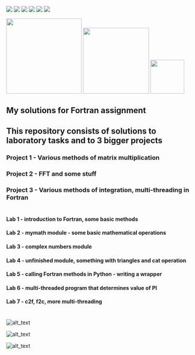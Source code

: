 <img src="https://img.shields.io/github/languages/code-size/jakubowiczish/fortran?style=for-the-badge"> <img src="https://img.shields.io/github/repo-size/jakubowiczish/fortran?color=purple&style=for-the-badge"> 
<img src="https://img.shields.io/github/languages/count/jakubowiczish/fortran?color=green&style=for-the-badge"> 
<img src="https://img.shields.io/github/languages/top/jakubowiczish/fortran?color=orange&style=for-the-badge">
<img src="https://img.shields.io/github/commit-activity/m/jakubowiczish/fortran?color=lime&style=for-the-badge">
<img src="https://img.shields.io/github/last-commit/jakubowiczish/fortran?color=darkgreen&style=for-the-badge">

<img src="https://tokei.rs/b1/github/jakubowiczish/fortran?category=code" width="200"> <img src="https://tokei.rs/b1/github/jakubowiczish/fortran?category=lines" width="175">
<img src="https://tokei.rs/b1/github/jakubowiczish/fortran?category=files" width="90">

## My solutions for Fortran assignment

## This repository consists of solutions to laboratory tasks and to 3 bigger projects

### Project 1 - Various methods of matrix multiplication

### Project 2 - FFT and some stuff

### Project 3 - Various methods of integration, multi-threading in Fortran

#

#### Lab 1 - introduction to Fortran, some basic methods

#### Lab 2 - mymath module - some basic mathematical operations

#### Lab 3 - complex numbers module

#### Lab 4 - unfinished module, something with triangles and cat operation

#### Lab 5 - calling Fortran methods in Python - writing a wrapper

#### Lab 6 - multi-threaded program that determines value of PI

####  Lab 7 - c2f, f2c, more multi-threading 

#

![alt_text](https://raw.githubusercontent.com/jakubowiczish/fortran/master/fortnite.jpg)

![alt_text](https://raw.githubusercontent.com/jakubowiczish/fortran/master/fortnite2.jpg)

![alt_text](https://raw.githubusercontent.com/jakubowiczish/fortran/master/fortnite3.jpg)
